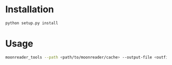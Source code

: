 Installation
============
```bash
python setup.py install
```

Usage
=====
```bash
moonreader_tools --path <path/to/moonreader/cache> --output-file <outfile>.json
```